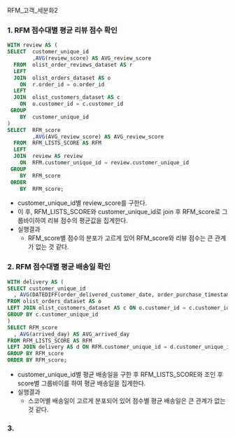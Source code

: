 RFM_고객_세분화2

### 1. RFM 점수대별 평균 리뷰 점수 확인
``` sql
WITH review AS (
SELECT  customer_unique_id
		,AVG(review_score) AS AVG_review_score
  FROM  olist_order_reviews_dataset AS r
  LEFT
  JOIN  olist_orders_dataset AS o
    ON  r.order_id = o.order_id
  LEFT
  JOIN  olist_customers_dataset AS c
    ON  o.customer_id = c.customer_id
 GROUP
    BY  customer_unique_id
)
SELECT  RFM_score
		,AVG(AVG_review_score) AS AVG_review_score
  FROM  RFM_LISTS_SCORE AS RFM
  LEFT
  JOIN  review AS review
    ON  RFM.customer_unique_id = review.customer_unique_id
 GROUP
    BY  RFM_score
 ORDER
    BY  RFM_score;
```
- customer_unique_id별 review_score를 구한다.
- 이 후, RFM_LISTS_SCORE와 customer_unique_id로 join 후 RFM_score로 그룹바이하여 리뷰 점수의 평균값을 집계한다.
- 실행결과
  - RFM_score별 점수의 분포가 고르게 있어 RFM_score와 리뷰 점수는 큰 관계가 없는 것 같다.

### 2. RFM 점수대별 평균 배송일 확인
``` sql
WITH delivery AS (
SELECT customer_unique_id
  , AVG(DATEDIFF(order_delivered_customer_date, order_purchase_timestamp)) as arrived_day
FROM olist_orders_dataset AS o
LEFT JOIN olist_customers_dataset AS c ON o.customer_id = c.customer_id
GROUP BY c.customer_unique_id
)
SELECT RFM_score
  , AVG(arrived_day) AS AVG_arrived_day
FROM RFM_LISTS_SCORE AS RFM
LEFT JOIN delivery AS d ON RFM.customer_unique_id = d.customer_unique_id
GROUP BY RFM_score
ORDER BY RFM_score;
```
- customer_unique_id별 평균 배송일을 구한 후 RFM_LISTS_SCORE와 조인 후 score별 그룹바이를 하여 평균 배송일을 집계한다.
- 실행결과
  - 스코어별 배송일이 고르게 분포되어 있어 점수별 평균 배송일은 큰 관계가 없는 것 같다.

### 3. 
